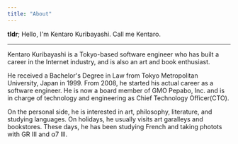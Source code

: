 ```yaml
---
title: "About"
---
```


**tldr**; Hello, I'm Kentaro Kuribayashi. Call me Kentaro.

----

Kentaro Kuribayashi is a Tokyo-based software engineer who has built a career in the Internet industry, and is also an art and book enthusiast.

He received a Bachelor's Degree in Law from Tokyo Metropolitan University, Japan in 1999. From 2008, he started his actual career as a software engineer. He is now a board member of GMO Pepabo, Inc. and is in charge of technology and engineering as Chief Technology Officer(CTO).

On the personal side, he is interested in art, philosophy, literature, and studying languages. On holidays, he usually visits art garalleys and bookstores. These days, he has been studying French and taking photots with GR III and α7 III.
